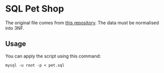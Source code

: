 # SQL Pet Shop

The original file comes from [this repository](https://github.com/Spencerooni/mysql/blob/master/pet.sql).
The data must be normalised into 3NF.

## Usage

You can apply the script using this command:

```
mysql -u root -p < pet.sql
```
